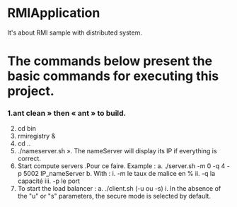# RMIApplication
It's about RMI sample with distributed system.

# The commands below present the basic commands for executing this project.
 ### 1.ant clean »  then « ant » to build.
  2.	cd bin
  3.	rmiregistry &
  4.	cd ..
  5.	./nameserver.sh ». The nameServer will display its IP if everything is correct.
  6.	Start compute servers .Pour ce faire. Example : 
       a.	./server.sh -m 0 -q 4 -p 5002 IP_nameServer 
       b.	With : 
           i.	-m le taux de malice en %
          ii.	-q la capacité 
          iii.	-p le port
  7.	To start the load balancer :
        a.	 ./client.sh <operationfilename> (-u ou -s)
            i.	In the absence of the "u" or "s" parameters, the secure mode is selected by default.
